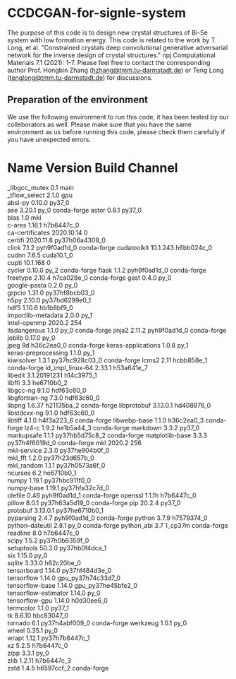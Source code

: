 # CCDCGAN-for-signle-system
The purpose of this code is to design new crystal structures of Bi-Se system with low formation energy. This code is related to the work by T. Long, et al. "Constrained crystals deep convolutional generative adversarial network for the inverse design of crystal structures." npj Computational Materials 7.1 (2021): 1-7. Please feel free to contact the conresponding author Prof. Hongbin Zhang (hzhang@tmm.tu-darmstadt.de) or Teng Long (tenglong@tmm.tu-darmstadt.de) for discussions.

## Preparation of the environment
We use the following environment to run this code, it has been tested by our colleborators as well. Please make sure that you have the same environment as us before running this code, please check them carefully if you have unexpected errors.
# Name                    Version                   Build  Channel
_libgcc_mutex             0.1                        main  
_tflow_select             2.1.0                       gpu  
absl-py                   0.10.0                   py37_0  
ase                       3.20.1                     py_0    conda-forge
astor                     0.8.1                    py37_0  
blas                      1.0                         mkl  
c-ares                    1.16.1               h7b6447c_0  
ca-certificates           2020.10.14                    0  
certifi                   2020.11.8        py37h06a4308_0  
click                     7.1.2              pyh9f0ad1d_0    conda-forge
cudatoolkit               10.1.243             h6bb024c_0  
cudnn                     7.6.5                cuda10.1_0  
cupti                     10.1.168                      0  
cycler                    0.10.0                     py_2    conda-forge
flask                     1.1.2              pyh9f0ad1d_0    conda-forge
freetype                  2.10.4               h7ca028e_0    conda-forge
gast                      0.4.0                      py_0  
google-pasta              0.2.0                      py_0  
grpcio                    1.31.0           py37hf8bcb03_0  
h5py                      2.10.0           py37hd6299e0_1  
hdf5                      1.10.6               hb1b8bf9_0  
importlib-metadata        2.0.0                      py_1  
intel-openmp              2020.2                      254  
itsdangerous              1.1.0                      py_0    conda-forge
jinja2                    2.11.2             pyh9f0ad1d_0    conda-forge
joblib                    0.17.0                     py_0  
jpeg                      9d                   h36c2ea0_0    conda-forge
keras-applications        1.0.8                      py_1  
keras-preprocessing       1.1.0                      py_1  
kiwisolver                1.3.1            py37hc928c03_0    conda-forge
lcms2                     2.11                 hcbb858e_1    conda-forge
ld_impl_linux-64          2.33.1               h53a641e_7  
libedit                   3.1.20191231         h14c3975_1  
libffi                    3.3                  he6710b0_2  
libgcc-ng                 9.1.0                hdf63c60_0  
libgfortran-ng            7.3.0                hdf63c60_0  
libpng                    1.6.37               h21135ba_2    conda-forge
libprotobuf               3.13.0.1             hd408876_0  
libstdcxx-ng              9.1.0                hdf63c60_0  
libtiff                   4.1.0                h4f3a223_6    conda-forge
libwebp-base              1.1.0                h36c2ea0_3    conda-forge
lz4-c                     1.9.2                he1b5a44_3    conda-forge
markdown                  3.3.2                    py37_0  
markupsafe                1.1.1            py37hb5d75c8_2    conda-forge
matplotlib-base           3.3.3            py37h4f6019d_0    conda-forge
mkl                       2020.2                      256  
mkl-service               2.3.0            py37he904b0f_0  
mkl_fft                   1.2.0            py37h23d657b_0  
mkl_random                1.1.1            py37h0573a6f_0  
ncurses                   6.2                  he6710b0_1  
numpy                     1.19.1           py37hbc911f0_0  
numpy-base                1.19.1           py37hfa32c7d_0  
olefile                   0.46               pyh9f0ad1d_1    conda-forge
openssl                   1.1.1h               h7b6447c_0  
pillow                    8.0.1            py37h63a5d19_0    conda-forge
pip                       20.2.4                   py37_0  
protobuf                  3.13.0.1         py37he6710b0_1  
pyparsing                 2.4.7              pyh9f0ad1d_0    conda-forge
python                    3.7.9                h7579374_0  
python-dateutil           2.8.1                      py_0    conda-forge
python_abi                3.7                     1_cp37m    conda-forge
readline                  8.0                  h7b6447c_0  
scipy                     1.5.2            py37h0b6359f_0  
setuptools                50.3.0           py37hb0f4dca_1  
six                       1.15.0                     py_0  
sqlite                    3.33.0               h62c20be_0  
tensorboard               1.14.0           py37hf484d3e_0  
tensorflow                1.14.0          gpu_py37h74c33d7_0  
tensorflow-base           1.14.0          gpu_py37he45bfe2_0  
tensorflow-estimator      1.14.0                     py_0  
tensorflow-gpu            1.14.0               h0d30ee6_0  
termcolor                 1.1.0                    py37_1  
tk                        8.6.10               hbc83047_0  
tornado                   6.1              py37h4abf009_0    conda-forge
werkzeug                  1.0.1                      py_0  
wheel                     0.35.1                     py_0  
wrapt                     1.12.1           py37h7b6447c_1  
xz                        5.2.5                h7b6447c_0  
zipp                      3.3.1                      py_0  
zlib                      1.2.11               h7b6447c_3  
zstd                      1.4.5                h6597ccf_2    conda-forge
